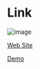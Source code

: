 # Link

![image](https://www.fast-system.jp/wp-content/uploads/2019/02/amimation.gif)

[Web Site](https://www.fast-system.jp/unity%ef%bc%9a%e7%b5%a8%e6%af%af%e3%81%8c%e6%b3%a2%e6%89%93%e3%81%a4%e3%81%99%e3%82%8b%e3%82%b7%e3%82%a7%e3%83%bc%e3%83%80%e3%83%bc%e3%81%ae%e5%ae%9f%e8%a3%85/)

[Demo](https://www.fast-system.jp/wp-content/uploads/static/unity-carpet-shader/)
